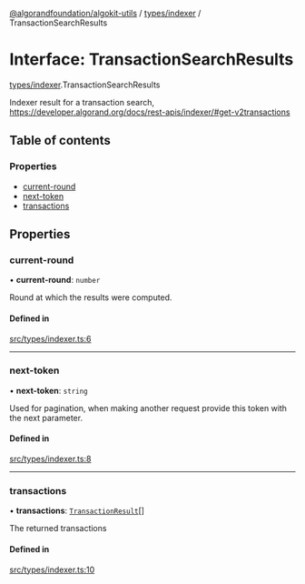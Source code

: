 [@algorandfoundation/algokit-utils](../index.md) / [types/indexer](../modules/types_indexer.md) / TransactionSearchResults

# Interface: TransactionSearchResults

[types/indexer](../modules/types_indexer.md).TransactionSearchResults

Indexer result for a transaction search, https://developer.algorand.org/docs/rest-apis/indexer/#get-v2transactions

## Table of contents

### Properties

- [current-round](types_indexer.TransactionSearchResults.md#current-round)
- [next-token](types_indexer.TransactionSearchResults.md#next-token)
- [transactions](types_indexer.TransactionSearchResults.md#transactions)

## Properties

### current-round

• **current-round**: `number`

Round at which the results were computed.

#### Defined in

[src/types/indexer.ts:6](https://github.com/algorandfoundation/algokit-utils-ts/blob/main/src/types/indexer.ts#L6)

___

### next-token

• **next-token**: `string`

Used for pagination, when making another request provide this token with the next parameter.

#### Defined in

[src/types/indexer.ts:8](https://github.com/algorandfoundation/algokit-utils-ts/blob/main/src/types/indexer.ts#L8)

___

### transactions

• **transactions**: [`TransactionResult`](types_indexer.TransactionResult.md)[]

The returned transactions

#### Defined in

[src/types/indexer.ts:10](https://github.com/algorandfoundation/algokit-utils-ts/blob/main/src/types/indexer.ts#L10)
